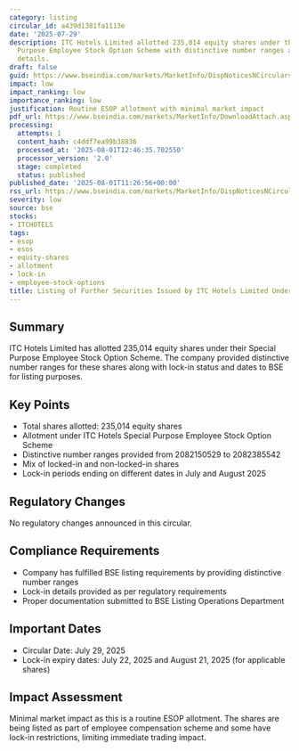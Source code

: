 ```yaml
---
category: listing
circular_id: a439d1381fa1113e
date: '2025-07-29'
description: ITC Hotels Limited allotted 235,014 equity shares under their Special
  Purpose Employee Stock Option Scheme with distinctive number ranges and lock-in
  details.
draft: false
guid: https://www.bseindia.com/markets/MarketInfo/DispNoticesNCirculars.aspx?Noticeid={BB54D112-AE11-4E44-92D8-D6D6C82B367A}&noticeno=20250801-26&dt=08/01/2025&icount=26&totcount=39&flag=0
impact: low
impact_ranking: low
importance_ranking: low
justification: Routine ESOP allotment with minimal market impact
pdf_url: https://www.bseindia.com/markets/MarketInfo/DownloadAttach.aspx?id=20250801-26&attachedId=36254ae2-7dbc-443c-b3c3-a83efd8e2722
processing:
  attempts: 1
  content_hash: c4ddf7ea99b38836
  processed_at: '2025-08-01T12:46:35.702550'
  processor_version: '2.0'
  stage: completed
  status: published
published_date: '2025-08-01T11:26:56+00:00'
rss_url: https://www.bseindia.com/markets/MarketInfo/DispNoticesNCirculars.aspx?Noticeid={BB54D112-AE11-4E44-92D8-D6D6C82B367A}&noticeno=20250801-26&dt=08/01/2025&icount=26&totcount=39&flag=0
severity: low
source: bse
stocks:
- ITCHOTELS
tags:
- esop
- esos
- equity-shares
- allotment
- lock-in
- employee-stock-options
title: Listing of Further Securities Issued by ITC Hotels Limited Under ESOP/ESOS
---
```


## Summary

ITC Hotels Limited has allotted 235,014 equity shares under their Special Purpose Employee Stock Option Scheme. The company provided distinctive number ranges for these shares along with lock-in status and dates to BSE for listing purposes.

## Key Points

- Total shares allotted: 235,014 equity shares
- Allotment under ITC Hotels Special Purpose Employee Stock Option Scheme
- Distinctive number ranges provided from 2082150529 to 2082385542
- Mix of locked-in and non-locked-in shares
- Lock-in periods ending on different dates in July and August 2025

## Regulatory Changes

No regulatory changes announced in this circular.

## Compliance Requirements

- Company has fulfilled BSE listing requirements by providing distinctive number ranges
- Lock-in details provided as per regulatory requirements
- Proper documentation submitted to BSE Listing Operations Department

## Important Dates

- Circular Date: July 29, 2025
- Lock-in expiry dates: July 22, 2025 and August 21, 2025 (for applicable shares)

## Impact Assessment

Minimal market impact as this is a routine ESOP allotment. The shares are being listed as part of employee compensation scheme and some have lock-in restrictions, limiting immediate trading impact.